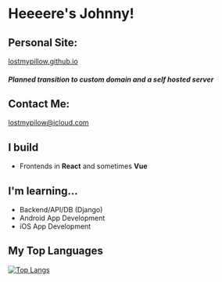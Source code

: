 # Heeeere's Johnny!


## Personal Site: 
[lostmypillow.github.io](https://lostmypillow.github.io)
##### Planned transition to custom domain and a self hosted server


## Contact Me:
[lostmypilow@icloud.com](mailto:lostmypillow@icloud.com)


## I build
- Frontends in __React__ and sometimes __Vue__


## I'm learning...
- Backend/API/DB (Django)
- Android App Development 
- iOS App Development


## My Top Languages
[![Top Langs](https://github-readme-stats.vercel.app/api/top-langs/?username=lostmypillow)](https://github.com/anuraghazra/github-readme-stats)

<!--
**lostmypillow/lostmypillow** is a ✨ _special_ ✨ repository because its `README.md` (this file) appears on your GitHub profile.

Here are some ideas to get you started:

- 🔭 I’m currently working on ...
- 🌱 I’m currently learning ...
- 👯 I’m looking to collaborate on ...
- 🤔 I’m looking for help with ...
- 💬 Ask me about ...
- 📫 How to reach me: ...
- 😄 Pronouns: ...
- ⚡ Fun fact: ...
-->
